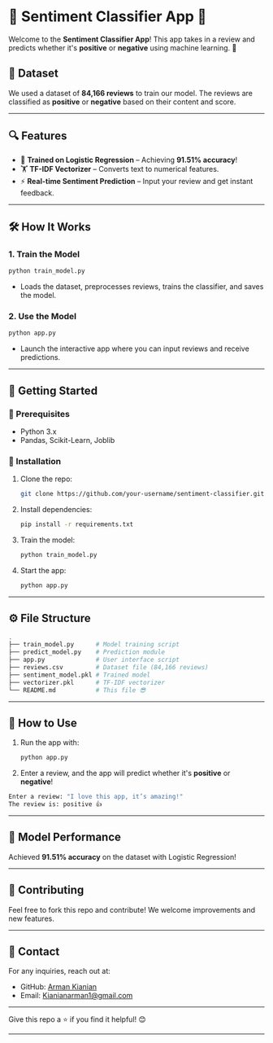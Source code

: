 # 🎉 Sentiment Classifier App 💬

Welcome to the **Sentiment Classifier App**! This app takes in a review and predicts whether it's **positive** or **negative** using machine learning. 🚀

## 📂 Dataset

We used a dataset of **84,166 reviews** to train our model. The reviews are classified as **positive** or **negative** based on their content and score.

---

## 🔍 Features
- 🧠 **Trained on Logistic Regression** – Achieving **91.51% accuracy**!
- 🏋️ **TF-IDF Vectorizer** – Converts text to numerical features.
- ⚡ **Real-time Sentiment Prediction** – Input your review and get instant feedback.

---

## 🛠️ How It Works
### 1. **Train the Model**
```bash
python train_model.py
```
- Loads the dataset, preprocesses reviews, trains the classifier, and saves the model.

### 2. **Use the Model**
```bash
python app.py
```
- Launch the interactive app where you can input reviews and receive predictions.

---

## 🚀 Getting Started

### 🧩 Prerequisites
- Python 3.x
- Pandas, Scikit-Learn, Joblib

### 🔧 Installation
1. Clone the repo:
    ```bash
    git clone https://github.com/your-username/sentiment-classifier.git
    ```
2. Install dependencies:
    ```bash
    pip install -r requirements.txt
    ```
3. Train the model:
    ```bash
    python train_model.py
    ```
4. Start the app:
    ```bash
    python app.py
    ```

---

## ⚙️ File Structure
```bash
.
├── train_model.py      # Model training script
├── predict_model.py    # Prediction module
├── app.py              # User interface script
├── reviews.csv         # Dataset file (84,166 reviews)
├── sentiment_model.pkl # Trained model
├── vectorizer.pkl      # TF-IDF vectorizer
└── README.md           # This file 😎
```

---

## 🤔 How to Use
1. Run the app with:
    ```bash
    python app.py
    ```
2. Enter a review, and the app will predict whether it's **positive** or **negative**!

```bash
Enter a review: "I love this app, it’s amazing!"
The review is: positive 👍
```

---

## 🧠 Model Performance
Achieved **91.51% accuracy** on the dataset with Logistic Regression!

---

## 🌟 Contributing
Feel free to fork this repo and contribute! We welcome improvements and new features.

---

## 📧 Contact
For any inquiries, reach out at:
- GitHub: [Arman Kianian](https://github.com/Armanx200)
- Email: Kianianarman1@gmail.com

---

Give this repo a ⭐ if you find it helpful! 😊

---